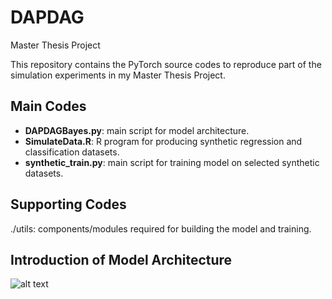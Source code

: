 # DAPDAG
Master Thesis Project

This repository contains the PyTorch source codes to reproduce part of the simulation experiments in my Master Thesis Project.

## Main Codes
- **DAPDAGBayes.py**: main script for model architecture.
- **SimulateData.R**: R program for producing synthetic regression and classification datasets.
- **synthetic_train.py**: main script for training model on selected synthetic datasets.

## Supporting Codes

./utils: components/modules required for building the model and training.

## Introduction of Model Architecture
![alt text](image.jpg)
